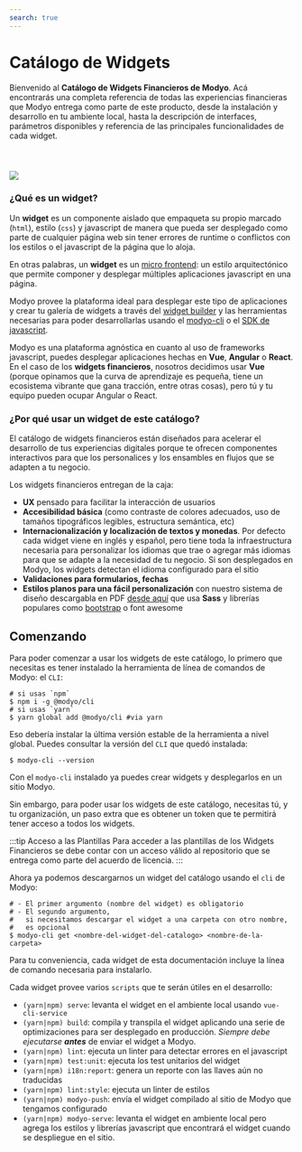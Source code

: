 ```yaml
---
search: true
---
```


# Catálogo de Widgets

Bienvenido al **Catálogo de Widgets Financieros de Modyo**. Acá encontrarás una completa referencia de todas las experiencias financieras que Modyo entrega como parte de este producto, desde la instalación y desarrollo en tu ambiente local, hasta la descripción de interfaces, parámetros disponibles y referencia de las principales funcionalidades de cada widget.

<img src="/assets/img/widgets/widgets.png" style="margin-top: 40px;" />

### ¿Qué es un widget?

Un **widget** es un componente aislado que empaqueta su propio marcado (`html`), estilo (`css`) y javascript de manera que pueda ser desplegado como parte de cualquier página web sin tener errores de runtime o conflictos con los estilos o el javascript de la página que lo aloja.

En otras palabras, un **widget** es un [micro frontend](https://martinfowler.com/articles/micro-frontends.html): un estilo arquitectónico que permite componer y desplegar múltiples aplicaciones javascript en una página.

Modyo provee la plataforma ideal para desplegar este tipo de aplicaciones y crear tu galería de widgets a través del [widget builder](https://develop.docs.modyo.com/guides/channels/widgets.html) y las herramientas necesarias para poder desarrollarlas usando el [modyo-cli](https://www.npmjs.com/package/@modyo/cli) o el [SDK de javascript](https://www.npmjs.com/package/@modyo/sdk).

Modyo es una plataforma agnóstica en cuanto al uso de frameworks javascript, puedes desplegar aplicaciones hechas en **Vue**, **Angular** o **React**. En el caso de los **widgets financieros**, nosotros decidimos usar **Vue** (porque opinamos que la curva de aprendizaje es pequeña, tiene un ecosistema vibrante que gana tracción, entre otras cosas), pero tú y tu equipo pueden ocupar Angular o React.

### ¿Por qué usar un widget de este catálogo?

El catálogo de widgets financieros están diseñados para acelerar el desarrollo de tus experiencias digitales porque te ofrecen componentes interactivos para que los personalices y los ensambles en flujos que se adapten a tu negocio.

Los widgets financieros entregan de la caja:

- **UX** pensado para facilitar la interacción de usuarios
- **Accesibilidad básica** (como contraste de colores adecuados, uso de tamaños tipográficos legibles, estructura semántica, etc)
- **Internacionalización y localización de textos y monedas**. Por defecto cada widget viene en inglés y español, pero tiene toda la infraestructura necesaria para personalizar los idiomas que trae o agregar más idiomas para que se adapte a la necesidad de tu negocio. Si son desplegados en Modyo, los widgets detectan el idioma configurado para el sitio
- **Validaciones para formularios, fechas**
- **Estilos planos para una fácil personalización** con nuestro sistema de diseño descargabla en PDF [desde aquí](/assets/pdf/Widget_Modyo.pdf) que usa **Sass** y librerías populares como [bootstrap](https://getbootstrap.com/) o font awesome

## Comenzando

Para poder comenzar a usar los widgets de este catálogo, lo primero que necesitas es tener instalado la herramienta de línea de comandos de Modyo: el `CLI`:

```
# si usas `npm`
$ npm i -g @modyo/cli
# si usas `yarn`
$ yarn global add @modyo/cli #via yarn
```

Eso debería instalar la última versión estable de la herramienta a nivel global. Puedes consultar la versión del `CLI` que quedó instalada:

```
$ modyo-cli --version
```

Con el `modyo-cli` instalado ya puedes crear widgets y desplegarlos en un sitio Modyo.

Sin embargo, para poder usar los widgets de este catálogo, necesitas tú, y tu organización, un paso extra que es obtener un token que te permitirá tener acceso a todos los widgets.

:::tip Acceso a las Plantillas
Para acceder a las plantillas de los Widgets Financieros se debe contar con un acceso válido al repositorio que se entrega como parte del acuerdo de licencia.
:::

Ahora ya podemos descargarnos un widget del catálogo usando el `cli` de Modyo:

```
# - El primer argumento (nombre del widget) es obligatorio
# - El segundo argumento,
# 	si necesitamos descargar el widget a una carpeta con otro nombre,
# 	es opcional
$ modyo-cli get <nombre-del-widget-del-catalogo> <nombre-de-la-carpeta>
```

Para tu conveniencia, cada widget de esta documentación incluye la línea de comando necesaria para instalarlo.

Cada widget provee varios `scripts` que te serán útiles en el desarrollo:

- `(yarn|npm) serve`: levanta el widget en el ambiente local usando `vue-cli-service`
- `(yarn|npm) build`: compila y transpila el widget aplicando una serie de optimizaciones para ser desplegado en producción. _Siempre debe ejecutarse **antes**_ de enviar el widget a Modyo.
- `(yarn|npm) lint`: ejecuta un linter para detectar errores en el javascript
- `(yarn|npm) test:unit`: ejecuta los test unitarios del widget
- `(yarn|npm) i18n:report`: genera un reporte con las llaves aún no traducidas
- `(yarn|npm) lint:style`: ejecuta un linter de estilos
- `(yarn|npm) modyo-push`: envía el widget compilado al sitio de Modyo que tengamos configurado
- `(yarn|npm) modyo-serve`: levanta el widget en ambiente local pero agrega los estilos y librerías javascript que encontrará el widget cuando se despliegue en el sitio.
